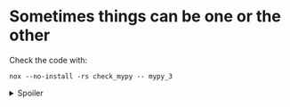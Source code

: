 # Sometimes things can be one or the other


Check the code with:

```
nox --no-install -rs check_mypy -- mypy_3
```

<details>
  <summary>Spoiler</summary>
  
  There is an even better solution, that than the solution shown here. You will see why in `mypy_5`.
  
</details>
